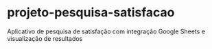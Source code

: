 # projeto-pesquisa-satisfacao
Aplicativo de pesquisa de satisfação com integração Google Sheets e visualização de resultados
